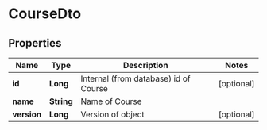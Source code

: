 
# CourseDto

## Properties
Name | Type | Description | Notes
------------ | ------------- | ------------- | -------------
**id** | **Long** | Internal (from database) id of Course |  [optional]
**name** | **String** | Name of Course | 
**version** | **Long** | Version of object |  [optional]



